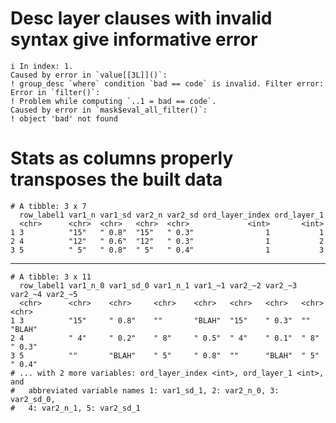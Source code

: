 # Desc layer clauses with invalid syntax give informative error

    i In index: 1.
    Caused by error in `value[[3L]]()`:
    ! group_desc `where` condition `bad == code` is invalid. Filter error:
    Error in `filter()`:
    ! Problem while computing `..1 = bad == code`.
    Caused by error in `mask$eval_all_filter()`:
    ! object 'bad' not found

# Stats as columns properly transposes the built data

    # A tibble: 3 x 7
      row_label1 var1_n var1_sd var2_n var2_sd ord_layer_index ord_layer_1
      <chr>      <chr>  <chr>   <chr>  <chr>             <int>       <int>
    1 3          "15"   " 0.8"  "15"   " 0.3"                1           1
    2 4          "12"   " 0.6"  "12"   " 0.3"                1           2
    3 5          " 5"   " 0.8"  " 5"   " 0.4"                1           3

---

    # A tibble: 3 x 11
      row_label1 var1_n_0 var1_sd_0 var1_n_1 var1_~1 var2_~2 var2_~3 var2_~4 var2_~5
      <chr>      <chr>    <chr>     <chr>    <chr>   <chr>   <chr>   <chr>   <chr>  
    1 3          "15"     " 0.8"    ""       "BLAH"  "15"    " 0.3"  ""      "BLAH" 
    2 4          " 4"     " 0.2"    " 8"     " 0.5"  " 4"    " 0.1"  " 8"    " 0.3" 
    3 5          ""       "BLAH"    " 5"     " 0.8"  ""      "BLAH"  " 5"    " 0.4" 
    # ... with 2 more variables: ord_layer_index <int>, ord_layer_1 <int>, and
    #   abbreviated variable names 1: var1_sd_1, 2: var2_n_0, 3: var2_sd_0,
    #   4: var2_n_1, 5: var2_sd_1

